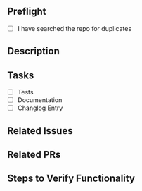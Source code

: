 ## Preflight
- [ ] I have searched the repo for duplicates

## Description

## Tasks
- [ ] Tests
- [ ] Documentation
- [ ] Changlog Entry

## Related Issues

## Related PRs

## Steps to Verify Functionality
